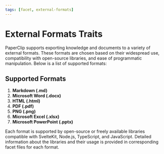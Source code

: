 ```yaml
---
tags: [facet, external-formats]
---
```


# External Formats Traits

PaperClip supports exporting knowledge and documents to a variety of external formats. These formats are chosen based on their widespread use, compatibility with open-source libraries, and ease of programmatic manipulation. Below is a list of supported formats:

## Supported Formats

1. **Markdown (.md)**
2. **Microsoft Word (.docx)**
3. **HTML (.html)**
4. **PDF (.pdf)**
5. **PNG (.png)**
6. **Microsoft Excel (.xlsx)**
7. **Microsoft PowerPoint (.pptx)**

Each format is supported by open-source or freely available libraries compatible with SvelteKit, Node.js, TypeScript, and JavaScript. Detailed information about the libraries and their usage is provided in corresponding facet files for each format.
